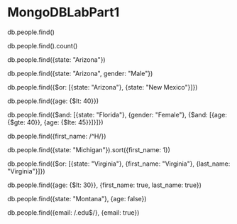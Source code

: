 # MongoDBLabPart1

 db.people.find()

 db.people.find().count()

 db.people.find({state: "Arizona"})

 db.people.find({state: "Arizona", gender: "Male"})

 db.people.find({$or: [{state: "Arizona"}, {state: "New Mexico"}]})

 db.people.find({age: {$lt: 40}})

 db.people.find({$and: [{state: "Florida"}, {gender: "Female"}, {$and: [{age: {$gte: 40}}, {age: {$lte: 45}}]}]})
	
 db.people.find({first_name: /^H/})

 db.people.find({state: "Michigan"}).sort({first_name: 1}) 

db.people.find({$or: [{state: "Virginia"}, {first_name: "Virginia"}, {last_name: "Virginia"}]})

db.people.find({age: {$lt: 30}}, {first_name: true, last_name: true})

db.people.find({state: "Montana"}, {age: false})

db.people.find({email: /.edu$/}, {email: true})
